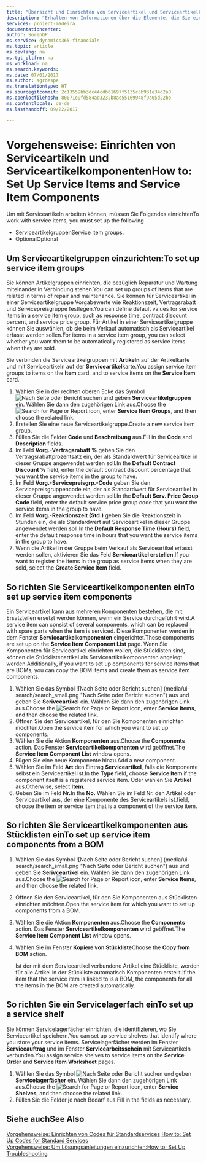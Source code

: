 ```yaml
---
title: "Übersicht und Einrichten von Serviceartikel und Serviceartikelkomponenten  | Microsoft Docs"
description: "Erhalten von Informationen über die Elemente, die Sie einrichten müssen, bevor Sie Serviceartikel, einschließlich Vorgabewerte wie Reaktionszeit, Vertragsrabatt, und Servicepreisgruppen verwenden können."
services: project-madeira
documentationcenter: 
author: SorenGP
ms.service: dynamics365-financials
ms.topic: article
ms.devlang: na
ms.tgt_pltfrm: na
ms.workload: na
ms.search.keywords: 
ms.date: 07/01/2017
ms.author: sgroespe
ms.translationtype: HT
ms.sourcegitcommit: 2c13559bb3dc44cdb61697f5135c5b931e34d2a8
ms.openlocfilehash: 80071e9fd584ad3232b8ae55169948f9a05d22be
ms.contentlocale: de-de
ms.lasthandoff: 09/22/2017

---
```

# <a name="how-to-set-up-service-items-and-service-item-components"></a><span data-ttu-id="091d7-103">Vorgehensweise: Einrichten von Serviceartikeln und Serviceartikelkomponenten</span><span class="sxs-lookup"><span data-stu-id="091d7-103">How to: Set Up Service Items and Service Item Components</span></span>
<span data-ttu-id="091d7-104">Um mit Serviceartikeln arbeiten können, müssen Sie Folgendes einrichten</span><span class="sxs-lookup"><span data-stu-id="091d7-104">To work with service items, you must set up the following</span></span>

* <span data-ttu-id="091d7-105">Serviceartikelgruppen</span><span class="sxs-lookup"><span data-stu-id="091d7-105">Service item groups.</span></span> 
* <span data-ttu-id="091d7-106">Optional</span><span class="sxs-lookup"><span data-stu-id="091d7-106">Optional</span></span>

## <a name="to-set-up-service-item-groups"></a><span data-ttu-id="091d7-107">Um Serviceartikelgruppen einzurichten:</span><span class="sxs-lookup"><span data-stu-id="091d7-107">To set up service item groups</span></span>
<span data-ttu-id="091d7-108">Sie können Artikelgruppen einrichten, die bezüglich Reparatur und Wartung miteinander in Verbindung stehen.</span><span class="sxs-lookup"><span data-stu-id="091d7-108">You can set up groups of items that are related in terms of repair and maintenance.</span></span> <span data-ttu-id="091d7-109">Sie können für Serviceartikel in einer Serviceartikelgruppe Vorgabewerte wie Reaktionszeit, Vertragsrabatt und Servicepreisgruppe festlegen.</span><span class="sxs-lookup"><span data-stu-id="091d7-109">You can define default values for service items in a service item group, such as response time, contract discount percent, and service price group.</span></span> <span data-ttu-id="091d7-110">Für Artikel in einer Serviceartikelgruppe können Sie auswählen, ob sie beim Verkauf automatisch als Serviceartikel erfasst werden sollen.</span><span class="sxs-lookup"><span data-stu-id="091d7-110">For items in a service item group, you can select whether you want them to be automatically registered as service items when they are sold.</span></span>  
  
<span data-ttu-id="091d7-111">Sie verbinden die Serviceartikelgruppen mit **Artikeln** auf der Artikelkarte und mit Serviceartikeln auf der **Serviceartikel**karte.</span><span class="sxs-lookup"><span data-stu-id="091d7-111">You assign service item groups to items on the **Item** card, and to service items on the **Service Item** card.</span></span>  
  
1. <span data-ttu-id="091d7-112">Wählen Sie in der rechten oberen Ecke das Symbol ![Nach Seite oder Bericht suchen](media/ui-search/search_small.png "Nach Seite oder Bericht suchen") und geben **Serviceartikelgruppen** ein. Wählen Sie dann den zugehörigen Link aus.</span><span class="sxs-lookup"><span data-stu-id="091d7-112">Choose the ![Search for Page or Report](media/ui-search/search_small.png "Search for Page or Report icon") icon, enter **Service Item Groups**, and then choose the related link.</span></span>  
2. <span data-ttu-id="091d7-113">Erstellen Sie eine neue Serviceartikelgruppe.</span><span class="sxs-lookup"><span data-stu-id="091d7-113">Create a new service item group.</span></span>  
3. <span data-ttu-id="091d7-114">Füllen Sie die Felder **Code** und **Beschreibung** aus.</span><span class="sxs-lookup"><span data-stu-id="091d7-114">Fill in the **Code** and **Description** fields.</span></span>  
4. <span data-ttu-id="091d7-115">Im Feld **Vorg.-Vertragsrabatt %** geben Sie den Vertragsrabattprozentsatz ein, der als Standardwert für Serviceartikel in dieser Gruppe angewendet werden soll.</span><span class="sxs-lookup"><span data-stu-id="091d7-115">In the **Default Contract Discount %** field, enter the default contract discount percentage that you want the service items in the group to have.</span></span>  
5. <span data-ttu-id="091d7-116">Im Feld **Vorg.-Servicepreisgrp.-Code** geben Sie den Servicepreisgruppencode ein, der als Standardwert für Serviceartikel in dieser Gruppe angewendet werden soll.</span><span class="sxs-lookup"><span data-stu-id="091d7-116">In the **Default Serv. Price Group Code** field, enter the default service price group code that you want the service items in the group to have.</span></span>  
6. <span data-ttu-id="091d7-117">Im Feld **Vorg.-Reaktionszeit (Std.)** geben Sie die Reaktionszeit in Stunden ein, die als Standardwert auf Serviceartikel in dieser Gruppe angewendet werden soll.</span><span class="sxs-lookup"><span data-stu-id="091d7-117">In the **Default Response Time (Hours)** field, enter the default response time in hours that you want the service items in the group to have.</span></span>  
7. <span data-ttu-id="091d7-118">Wenn die Artikel in der Gruppe beim Verkauf als Serviceartikel erfasst werden sollen, aktivieren Sie das Feld **Serviceartikel erstellen**.</span><span class="sxs-lookup"><span data-stu-id="091d7-118">If you want to register the items in the group as service items when they are sold, select the **Create Service Item** field.</span></span>  

## <a name="to-set-up-service-item-components"></a><span data-ttu-id="091d7-119">So richten Sie Serviceartikelkomponenten ein</span><span class="sxs-lookup"><span data-stu-id="091d7-119">To set up service item components</span></span>
<span data-ttu-id="091d7-120">Ein Serviceartikel kann aus mehreren Komponenten bestehen, die mit Ersatzteilen ersetzt werden können, wenn ein Service durchgeführt wird.</span><span class="sxs-lookup"><span data-stu-id="091d7-120">A service item can consist of several components, which can be replaced with spare parts when the item is serviced.</span></span> <span data-ttu-id="091d7-121">Diese Komponenten werden in dem Fenster **Serviceartikelkomponenten** eingerichtet.</span><span class="sxs-lookup"><span data-stu-id="091d7-121">These components are set up on the **Service Item Component List** page.</span></span> <span data-ttu-id="091d7-122">Wenn Sie Komponenten für Serviceartikel einrichten wollen, die Stücklisten sind, können die Stücklistenartikel als Serviceartikelkomponenten angelegt werden.</span><span class="sxs-lookup"><span data-stu-id="091d7-122">Additionally, if you want to set up components for service items that are BOMs, you can copy the BOM items and create them as service item components.</span></span> 
  
1. <span data-ttu-id="091d7-123">Wählen Sie das Symbol ![Nach Seite oder Bericht suchen] (media/ui-search/search_small.png "Nach Seite oder Bericht suchen") aus und geben Sie **Serivceartikel** ein. Wählen Sie dann den zugehörigen Link aus.</span><span class="sxs-lookup"><span data-stu-id="091d7-123">Choose the ![Search for Page or Report](media/ui-search/search_small.png "Search for Page or Report icon") icon, enter **Service Items**, and then choose the related link.</span></span> 
2. <span data-ttu-id="091d7-124">Öffnen Sie den Serviceartikel, für den Sie Komponenten einrichten möchten.</span><span class="sxs-lookup"><span data-stu-id="091d7-124">Open the service item for which you want to set up components.</span></span>  
3. <span data-ttu-id="091d7-125">Wählen Sie die Aktion **Komponenten** aus.</span><span class="sxs-lookup"><span data-stu-id="091d7-125">Choose the **Components** action.</span></span> <span data-ttu-id="091d7-126">Das Fenster **Serviceartikelkomponenten** wird geöffnet.</span><span class="sxs-lookup"><span data-stu-id="091d7-126">The **Service Item Component List** window opens.</span></span>  
4. <span data-ttu-id="091d7-127">Fügen Sie eine neue Komponente hinzu.</span><span class="sxs-lookup"><span data-stu-id="091d7-127">Add a new component.</span></span>  
5. <span data-ttu-id="091d7-128">Wählen Sie im Feld **Art** den Eintrag **Serviceartikel**, falls die Komponente selbst ein Serviceartikel ist.</span><span class="sxs-lookup"><span data-stu-id="091d7-128">In the **Type** field, choose **Service Item** if the component itself is a registered service item.</span></span> <span data-ttu-id="091d7-129">Oder wählen Sie **Artikel** aus.</span><span class="sxs-lookup"><span data-stu-id="091d7-129">Otherwise, select **Item**.</span></span>  
6. <span data-ttu-id="091d7-130">Geben Sie im Feld **Nr.**</span><span class="sxs-lookup"><span data-stu-id="091d7-130">In the **No.**</span></span> <span data-ttu-id="091d7-131">Wählen Sie im Feld Nr. den Artikel oder Serviceartikel aus, der eine Komponente des Serviceartikels ist.</span><span class="sxs-lookup"><span data-stu-id="091d7-131">field, choose the item or service item that is a component of the service item.</span></span>  

## <a name="to-set-up-service-item-components-from-a-bom"></a><span data-ttu-id="091d7-132">So richten Sie Serviceartikelkomponenten aus Stücklisten ein</span><span class="sxs-lookup"><span data-stu-id="091d7-132">To set up service item components from a BOM</span></span>
1.  <span data-ttu-id="091d7-133">Wählen Sie das Symbol ![Nach Seite oder Bericht suchen] (media/ui-search/search_small.png "Nach Seite oder Bericht suchen") aus und geben Sie **Serivceartikel** ein. Wählen Sie dann den zugehörigen Link aus.</span><span class="sxs-lookup"><span data-stu-id="091d7-133">Choose the ![Search for Page or Report](media/ui-search/search_small.png "Search for Page or Report icon") icon, enter **Service Items**, and then choose the related link.</span></span>  
2. <span data-ttu-id="091d7-134">Öffnen Sie den Serviceartikel, für den Sie Komponenten aus Stücklisten einrichten möchten.</span><span class="sxs-lookup"><span data-stu-id="091d7-134">Open the service item for which you want to set up components from a BOM.</span></span>  
3. <span data-ttu-id="091d7-135">Wählen Sie die Aktion **Komponenten** aus.</span><span class="sxs-lookup"><span data-stu-id="091d7-135">Choose the **Components** action.</span></span> <span data-ttu-id="091d7-136">Das Fenster **Serviceartikelkomponenten** wird geöffnet.</span><span class="sxs-lookup"><span data-stu-id="091d7-136">The **Service Item Component List** window opens.</span></span>  
4. <span data-ttu-id="091d7-137">Wählen Sie im Fenster **Kopiere von Stückliste**</span><span class="sxs-lookup"><span data-stu-id="091d7-137">Choose the **Copy from BOM** action.</span></span>  
  
    <span data-ttu-id="091d7-138">Ist der mit dem Serviceartikel verbundene Artikel eine Stückliste, werden für alle Artikel in der Stückliste automatisch Komponenten erstellt.</span><span class="sxs-lookup"><span data-stu-id="091d7-138">If the item that the service item is linked to is a BOM, the components for all the items in the BOM are created automatically.</span></span>  

## <a name="to-set-up-a-service-shelf"></a><span data-ttu-id="091d7-139">So richten Sie ein Servicelagerfach ein</span><span class="sxs-lookup"><span data-stu-id="091d7-139">To set up a service shelf</span></span>
<span data-ttu-id="091d7-140">Sie können Servicelagerfächer einrichten, die identifizieren, wo Sie Serviceartikel speichern.</span><span class="sxs-lookup"><span data-stu-id="091d7-140">You can set up service shelves that identify where you store your service items.</span></span> <span data-ttu-id="091d7-141">Servicelagerfächer werden im Fenster **Serviceauftrag** und im Fenster **Servicearbeitsschein** mit Serviceartikeln verbunden.</span><span class="sxs-lookup"><span data-stu-id="091d7-141">You assign service shelves to service items on the **Service Order** and **Service Item Worksheet** pages.</span></span>  
  
1. <span data-ttu-id="091d7-142">Wählen Sie das Symbol ![Nach Seite oder Bericht suchen](media/ui-search/search_small.png "Nach Seite oder Bericht suchen") und geben **Servicelagerfächer** ein. Wählen Sie dann den zugehörigen Link aus.</span><span class="sxs-lookup"><span data-stu-id="091d7-142">Choose the ![Search for Page or Report](media/ui-search/search_small.png "Search for Page or Report icon") icon, enter **Service Shelves**, and then choose the related link.</span></span>
2. <span data-ttu-id="091d7-143">Füllen Sie die Felder je nach Bedarf aus.</span><span class="sxs-lookup"><span data-stu-id="091d7-143">Fill in the fields as necessary.</span></span>

## <a name="see-also"></a><span data-ttu-id="091d7-144">Siehe auch</span><span class="sxs-lookup"><span data-stu-id="091d7-144">See Also</span></span>
<span data-ttu-id="091d7-145">[Vorgehensweise: Einrichten von Codes für Standardservices](service-how-setup-service-coding.md) </span><span class="sxs-lookup"><span data-stu-id="091d7-145">[How to: Set Up Codes for Standard Services](service-how-setup-service-coding.md) </span></span>  
[<span data-ttu-id="091d7-146">Vorgehensweise: Um Lösungsanleitungen einzurichten:</span><span class="sxs-lookup"><span data-stu-id="091d7-146">How to: Set Up Troubleshooting</span></span>](service-how-setup-troubleshooting.md)
